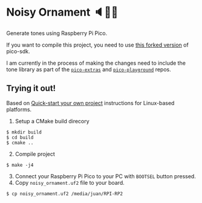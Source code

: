 # Noisy Ornament :speaker::christmas_tree::notes:
Generate tones using Raspberry Pi Pico.

If you want to compile this project, you need to use [this forked version](https://github.com/jcarranz97/pico-sdk) of
pico-sdk. 

I am currently in the process of making the changes need to include the tone
library as part of the [`pico-extras`](https://github.com/raspberrypi/pico-extras) and
[`pico-playground`](https://github.com/raspberrypi/pico-playground) repos.

## Trying it out!
Based on [Quick-start your own project](https://github.com/raspberrypi/pico-sdk/tree/master#quick-start-your-own-project)
instructions for Linux-based platforms.

1. Setup a CMake build direcory
```
$ mkdir build
$ cd build
$ cmake ..
```

2. Compile project
```
$ make -j4
```

3. Connect your Raspberry Pi Pico to your PC with `BOOTSEL` button pressed.
4. Copy `noisy_ornament.uf2` file to your board.
```
$ cp noisy_ornament.uf2 /media/juan/RPI-RP2
```
